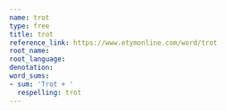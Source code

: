 ```yaml
---
name: trot
type: free
title: trot
reference_link: https://www.etymonline.com/word/trot
root_name: 
root_language: 
denotation: 
word_sums:
- sum: 'Trot + '
  respelling: trot
---
```

